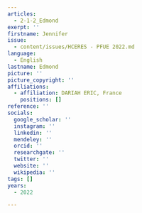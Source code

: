 ```yaml
---
articles:
  - 2-1-2_Edmond
exerpt: ''
firstname: Jennifer
issue:
  - content/issues/HCERES - PFUE 2022.md
language:
  - English
lastname: Edmond
picture: ''
picture_copyright: ''
affiliations:
  - affiliation: DARIAH ERIC, France
    positions: []
reference: ''
socials:
  google_scholar: ''
  instagram: ''
  linkedin: ''
  mendeley: ''
  orcid: ''
  researchgate: ''
  twitter: ''
  website: ''
  wikipedia: ''
tags: []
years:
  - 2022

---
```

